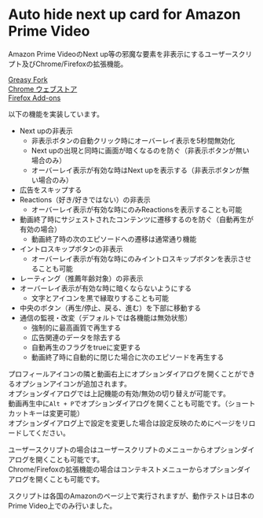 # Auto hide next up card for Amazon Prime Video

Amazon Prime VideoのNext up等の邪魔な要素を非表示にするユーザースクリプト及びChrome/Firefoxの拡張機能。

[Greasy Fork](https://greasyfork.org/ja/scripts/478102-auto-hide-next-up-card-for-amazon-prime-video)  
[Chrome ウェブストア](https://chrome.google.com/webstore/detail/auto-hide-next-up-card-fo/pnpkddhaeadgjpmmcahamnicmplobkci)  
[Firefox Add-ons](https://addons.mozilla.org/ja/firefox/addon/auto-hide-next-up-card/)

以下の機能を実装しています。

- Next upの非表示
  - 非表示ボタンの自動クリック時にオーバーレイ表示を5秒間無効化
  - Next upの出現と同時に画面が暗くなるのを防ぐ（非表示ボタンが無い場合のみ）
  - オーバーレイ表示が有効な時はNext upを表示する（非表示ボタンが無い場合のみ）
- 広告をスキップする
- Reactions（好き/好きではない）の非表示
  - オーバーレイ表示が有効な時にのみReactionsを表示することも可能
- 動画終了時にサジェストされたコンテンツに遷移するのを防ぐ（自動再生が有効の場合）
  - 動画終了時の次のエピソードへの遷移は通常通り機能
- イントロスキップボタンの非表示
  - オーバーレイ表示が有効な時にのみイントロスキップボタンを表示させることも可能
- レーティング（推薦年齢対象）の非表示
- オーバーレイ表示が有効な時に暗くならないようにする
  - 文字とアイコンを黒で縁取りすることも可能
- 中央のボタン（再生/停止、戻る、進む）を下部に移動する
- 通信の監視・改変（デフォルトでは各機能は無効状態）
  - 強制的に最高画質で再生する
  - 広告関連のデータを除去する
  - 自動再生のフラグをtrueに変更する
  - 動画終了時に自動的に閉じた場合に次のエピソードを再生する

プロフィールアイコンの隣と動画右上にオプションダイアログを開くことができるオプションアイコンが追加されます。  
オプションダイアログでは上記機能の有効/無効の切り替えが可能です。  
動画再生中に`Alt + P`でオプションダイアログを開くことも可能です。（ショートカットキーは変更可能）  
オプションダイアログ上で設定を変更した場合は設定反映のためにページをリロードしてください。  

ユーザースクリプトの場合はユーザースクリプトのメニューからオプションダイアログを開くことも可能です。  
Chrome/Firefoxの拡張機能の場合はコンテキストメニューからオプションダイアログを開くことも可能です。  

スクリプトは各国のAmazonのページ上で実行されますが、動作テストは日本のPrime Video上でのみ行いました。

